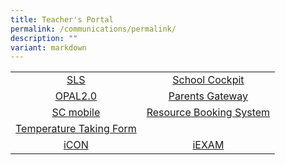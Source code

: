 ```yaml
---
title: Teacher's Portal
permalink: /communications/permalink/
description: ""
variant: markdown
---
```

|  |  | 
| :----------: | :----------:| 
| [SLS](https://vle.learning.moe.edu.sg/login) | [School Cockpit](https://schoolcockpit.moe.gov.sg/) |  
| [OPAL2.0](https://opal2.moe.edu.sg/) |[Parents Gateway](https://pg.moe.edu.sg/)|
|[SC mobile](https://scmobile.moe.edu.sg/)|         [Resource Booking System](https://rbs.avero-tech.com/login.html)|
[Temperature Taking Form ](https://form.gov.sg/65964d46fec9850012839740)|
|[iCON](https://icon.moe.edu.sg/)|[iEXAM](https://iexams.moe.gov.sg/xe/login.do)|